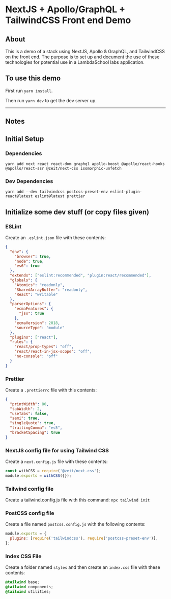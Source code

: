 # NextJS + Apollo/GraphQL + TailwindCSS Front end Demo

## About

This is a demo of a stack using NextJS, Apollo & GraphQL, and TailwindCSS on the front end. The purpose is to set up and document the use of these technologies for potential use in a LambdaSchool labs application.

## To use this demo

First run `yarn install`.

Then run `yarn dev` to get the dev server up.

---

## Notes

## Initial Setup

### Dependencies

`yarn add next react react-dom graphql apollo-boost @apollo/react-hooks @apollo/react-ssr @zeit/next-css isomorphic-unfetch`

### Dev Dependencies

`yarn add --dev tailwindcss postcss-preset-env eslint-plugin-react@latest eslint@latest prettier`

## Initialize some dev stuff (or copy files given)

### ESLint

Create an `.eslint.json` file with these contents:

```json
{
  "env": {
    "browser": true,
    "node": true,
    "es6": true
  },
  "extends": ["eslint:recommended", "plugin:react/recommended"],
  "globals": {
    "Atomics": "readonly",
    "SharedArrayBuffer": "readonly",
    "React": "writable"
  },
  "parserOptions": {
    "ecmaFeatures": {
      "jsx": true
    },
    "ecmaVersion": 2018,
    "sourceType": "module"
  },
  "plugins": ["react"],
  "rules": {
    "react/prop-types": "off",
    "react/react-in-jsx-scope": "off",
    "no-console": "off"
  }
}
```

### Prettier

Create a `.prettierrc` file with this contents:

```json
{
  "printWidth": 80,
  "tabWidth": 2,
  "useTabs": false,
  "semi": true,
  "singleQuote": true,
  "trailingComma": "es5",
  "bracketSpacing": true
}
```

### NextJS config file for using Tailwind CSS

Create a `next.config.js` file with these contents:

```javascript
const withCSS = require('@zeit/next-css');
module.exports = withCSS({});
```

### Tailwind config file

Create a tailwind.config.js file with this command: `npx tailwind init`

### PostCSS config file

Create a file named `postcss.config.js` with the following contents:

```javascript
module.exports = {
  plugins: [require('tailwindcss'), require('postcss-preset-env')],
};
```

### Index CSS File

Create a folder named `styles` and then create an `index.css` file with these contents:

```css
@tailwind base;
@tailwind components;
@tailwind utilities;
```
